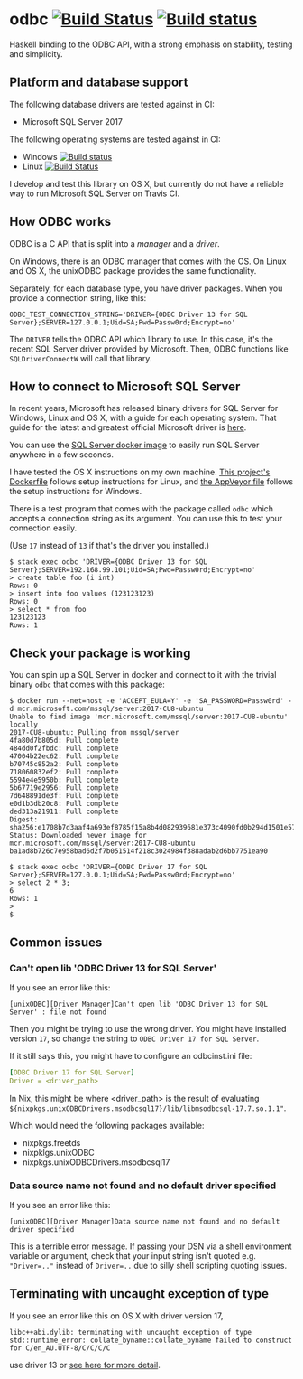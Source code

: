 # odbc [![Build Status](https://travis-ci.org/fpco/odbc.svg)](https://travis-ci.org/fpco/odbc) [![Build status](https://ci.appveyor.com/api/projects/status/vpn6a1pme25upbux?svg=true)](https://ci.appveyor.com/project/chrisdone/odbc-0os0b)

Haskell binding to the ODBC API, with a strong emphasis on stability,
testing and simplicity.

## Platform and database support

The following database drivers are tested against in CI:

* Microsoft SQL Server 2017

The following operating systems are tested against in CI:

* Windows [![Build status](https://ci.appveyor.com/api/projects/status/vpn6a1pme25upbux?svg=true)](https://ci.appveyor.com/project/chrisdone/odbc-0os0b)
* Linux [![Build Status](https://travis-ci.org/fpco/odbc.svg)](https://travis-ci.org/fpco/odbc)

I develop and test this library on OS X, but currently do not have a
reliable way to run Microsoft SQL Server on Travis CI.

## How ODBC works

ODBC is a C API that is split into a *manager* and a *driver*.

On Windows, there is an ODBC manager that comes with the OS. On Linux
and OS X, the unixODBC package provides the same functionality.

Separately, for each database type, you have driver packages. When you
provide a connection string, like this:

```
ODBC_TEST_CONNECTION_STRING='DRIVER={ODBC Driver 13 for SQL Server};SERVER=127.0.0.1;Uid=SA;Pwd=Passw0rd;Encrypt=no'
```

The `DRIVER` tells the ODBC API which library to use. In this case,
it's the recent SQL Server driver provided by Microsoft. Then, ODBC
functions like `SQLDriverConnectW` will call that library.

## How to connect to Microsoft SQL Server

In recent years, Microsoft has released binary drivers for SQL Server
for Windows, Linux and OS X, with a guide for each operating
system. That guide for the latest and greatest official Microsoft
driver is
[here](https://docs.microsoft.com/en-us/sql/connect/odbc/linux-mac/installing-the-microsoft-odbc-driver-for-sql-server).

You can use the [SQL Server docker image](https://hub.docker.com/_/microsoft-mssql-server) to easily run SQL Server anywhere in a few seconds.

I have tested the OS X instructions on my own machine.
[This project's Dockerfile](https://github.com/fpco/odbc/blob/master/Dockerfile)
follows setup instructions for Linux, and
[the AppVeyor file](https://github.com/fpco/odbc/blob/master/appveyor.yml)
follows the setup instructions for Windows.

There is a test program that comes with the package called `odbc`
which accepts a connection string as its argument. You can use this to
test your connection easily.

(Use `17` instead of `13` if that's the driver you installed.)

    $ stack exec odbc 'DRIVER={ODBC Driver 13 for SQL Server};SERVER=192.168.99.101;Uid=SA;Pwd=Passw0rd;Encrypt=no'
    > create table foo (i int)
    Rows: 0
    > insert into foo values (123123123)
    Rows: 0
    > select * from foo
    123123123
    Rows: 1

## Check your package is working

You can spin up a SQL Server in docker and connect to it with the
trivial binary `odbc` that comes with this package:

```
$ docker run --net=host -e 'ACCEPT_EULA=Y' -e 'SA_PASSWORD=Passw0rd' -d mcr.microsoft.com/mssql/server:2017-CU8-ubuntu
Unable to find image 'mcr.microsoft.com/mssql/server:2017-CU8-ubuntu' locally
2017-CU8-ubuntu: Pulling from mssql/server
4fa80d7b805d: Pull complete
484dd0f2fbdc: Pull complete
47004b22ec62: Pull complete
b70745c852a2: Pull complete
718060832ef2: Pull complete
5594e4e5950b: Pull complete
5b67719e2956: Pull complete
7d648891de3f: Pull complete
e0d1b3db20c8: Pull complete
ded313a21911: Pull complete
Digest: sha256:e1708b7d3aaf4a693ef8785f15a8b4d082939681e373c4090fd0b294d1501e57
Status: Downloaded newer image for mcr.microsoft.com/mssql/server:2017-CU8-ubuntu
ba1ad8b726c7e958bad6d2f7b051514f218c3024984f388adab2d6bb7751ea90

$ stack exec odbc 'DRIVER={ODBC Driver 17 for SQL Server};SERVER=127.0.0.1;Uid=SA;Pwd=Passw0rd;Encrypt=no'
> select 2 * 3;
6
Rows: 1
>
$
```

## Common issues


### Can't open lib 'ODBC Driver 13 for SQL Server'

If you see an error like this:

    [unixODBC][Driver Manager]Can't open lib 'ODBC Driver 13 for SQL Server' : file not found

Then you might be trying to use the wrong driver. You might have
installed version `17`, so change the string to `ODBC Driver 17 for
SQL Server`.

If it still says this, you might have to configure an odbcinst.ini
file:

``` yaml
[ODBC Driver 17 for SQL Server]
Driver = <driver_path>
```

In Nix, this might be where <driver_path> is the result of evaluating
`${nixpkgs.unixODBCDrivers.msodbcsql17}/lib/libmsodbcsql-17.7.so.1.1"`.

Which would need the following packages available:

* nixpkgs.freetds
* nixpklgs.unixODBC
* nixpkgs.unixODBCDrivers.msodbcsql17

### Data source name not found and no default driver specified

If you see an error like this:

    [unixODBC][Driver Manager]Data source name not found and no default driver specified

This is a terrible error message. If passing your DSN via a shell
environment variable or argument, check that your input string isn't
quoted e.g. `"Driver=.."` instead of `Driver=..` due to silly shell
scripting quoting issues.

## Terminating with uncaught exception of type

If you see an error like this on OS X with driver version 17,

```
libc++abi.dylib: terminating with uncaught exception of type
std::runtime_error: collate_byname::collate_byname failed to construct
for C/en_AU.UTF-8/C/C/C/C
```

use driver 13 or [see here for more detail](https://github.com/fpco/odbc/issues/17).
